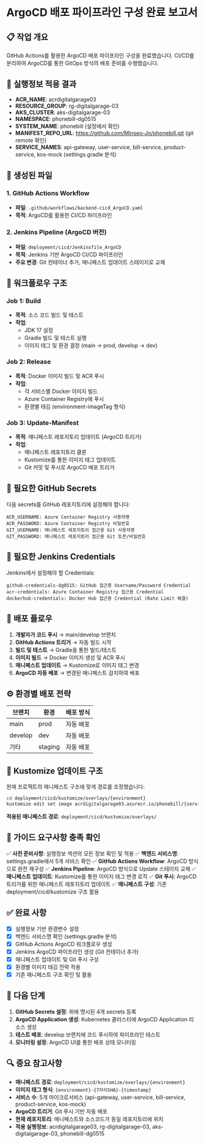# ArgoCD 배포 파이프라인 구성 완료 보고서

## 📋 작업 개요
GitHub Actions를 활용한 ArgoCD 배포 파이프라인 구성을 완료했습니다. CI/CD를 분리하여 ArgoCD를 통한 GitOps 방식의 배포 준비를 수행했습니다.

## 🔧 실행정보 적용 결과
- **ACR_NAME**: acrdigitalgarage03
- **RESOURCE_GROUP**: rg-digitalgarage-03
- **AKS_CLUSTER**: aks-digitalgarage-03
- **NAMESPACE**: phonebill-dg0515
- **SYSTEM_NAME**: phonebill (설정에서 확인)
- **MANIFEST_REPO_URL**: https://github.com/Minseo-Jo/phonebill.git (git remote 확인)
- **SERVICE_NAMES**: api-gateway, user-service, bill-service, product-service, kos-mock (settings.gradle 분석)

## 📁 생성된 파일

### 1. GitHub Actions Workflow
- **파일**: `.github/workflows/backend-cicd_ArgoCD.yaml`
- **목적**: ArgoCD를 활용한 CI/CD 파이프라인

### 2. Jenkins Pipeline (ArgoCD 버전)
- **파일**: `deployment/cicd/Jenkinsfile_ArgoCD`
- **목적**: Jenkins 기반 ArgoCD CI/CD 파이프라인
- **주요 변경**: Git 컨테이너 추가, 매니페스트 업데이트 스테이지로 교체

## 🔄 워크플로우 구조

### Job 1: Build
- **목적**: 소스 코드 빌드 및 테스트
- **작업**:
  - JDK 17 설정
  - Gradle 빌드 및 테스트 실행
  - 이미지 태그 및 환경 결정 (main → prod, develop → dev)

### Job 2: Release
- **목적**: Docker 이미지 빌드 및 ACR 푸시
- **작업**:
  - 각 서비스별 Docker 이미지 빌드
  - Azure Container Registry에 푸시
  - 환경별 태깅 (environment-imageTag 형식)

### Job 3: Update-Manifest
- **목적**: 매니페스트 레포지토리 업데이트 (ArgoCD 트리거)
- **작업**:
  - 매니페스트 레포지토리 클론
  - Kustomize를 통한 이미지 태그 업데이트
  - Git 커밋 및 푸시로 ArgoCD 배포 트리거

## 🔑 필요한 GitHub Secrets

다음 secrets를 GitHub 레포지토리에 설정해야 합니다:

```
ACR_USERNAME: Azure Container Registry 사용자명
ACR_PASSWORD: Azure Container Registry 비밀번호
GIT_USERNAME: 매니페스트 레포지토리 접근용 Git 사용자명
GIT_PASSWORD: 매니페스트 레포지토리 접근용 Git 토큰/비밀번호
```

## 🔧 필요한 Jenkins Credentials

Jenkins에서 설정해야 할 Credentials:

```
github-credentials-dg0515: GitHub 접근용 Username/Password Credential
acr-credentials: Azure Container Registry 접근용 Credential
dockerhub-credentials: Docker Hub 접근용 Credential (Rate Limit 해결)
```

## 🚀 배포 플로우

1. **개발자가 코드 푸시** → main/develop 브랜치
2. **GitHub Actions 트리거** → 자동 빌드 시작
3. **빌드 및 테스트** → Gradle을 통한 빌드/테스트
4. **이미지 빌드** → Docker 이미지 생성 및 ACR 푸시
5. **매니페스트 업데이트** → Kustomize로 이미지 태그 변경
6. **ArgoCD 자동 배포** → 변경된 매니페스트 감지하여 배포

## ⚙️ 환경별 배포 전략

| 브랜치 | 환경 | 배포 방식 |
|--------|------|-----------|
| main | prod | 자동 배포 |
| develop | dev | 자동 배포 |
| 기타 | staging | 자동 배포 |

## 🔧 Kustomize 업데이트 구조

현재 프로젝트의 매니페스트 구조에 맞게 경로를 조정했습니다:

```bash
cd deployment/cicd/kustomize/overlays/{environment}
kustomize edit set image acrdigitalgarage03.azurecr.io/phonebill/{service}:{environment}-{imageTag}
```

**적용된 매니페스트 경로**: `deployment/cicd/kustomize/overlays/`

## 🔧 가이드 요구사항 충족 확인

✅ **사전 준비사항**: 실행정보 섹션의 모든 정보 확인 및 적용
✅ **백엔드 서비스명**: settings.gradle에서 5개 서비스 확인
✅ **GitHub Actions Workflow**: ArgoCD 방식으로 완전 재구성
✅ **Jenkins Pipeline**: ArgoCD 방식으로 Update 스테이지 교체
✅ **매니페스트 업데이트**: Kustomize를 통한 이미지 태그 변경 로직
✅ **Git 푸시**: ArgoCD 트리거를 위한 매니페스트 레포지토리 업데이트
✅ **매니페스트 구성**: 기존 deployment/cicd/kustomize 구조 활용

## ✅ 완료 사항

- [x] 실행정보 기반 환경변수 설정
- [x] 백엔드 서비스명 확인 (settings.gradle 분석)
- [x] GitHub Actions ArgoCD 워크플로우 생성
- [x] Jenkins ArgoCD 파이프라인 생성 (Git 컨테이너 추가)
- [x] 매니페스트 업데이트 및 Git 푸시 구성
- [x] 환경별 이미지 태깅 전략 적용
- [x] 기존 매니페스트 구조 확인 및 활용

## 🎯 다음 단계

1. **GitHub Secrets 설정**: 위에 명시된 4개 secrets 등록
2. **ArgoCD Application 생성**: Kubernetes 클러스터에 ArgoCD Application 리소스 생성
3. **테스트 배포**: develop 브랜치에 코드 푸시하여 파이프라인 테스트
4. **모니터링 설정**: ArgoCD UI를 통한 배포 상태 모니터링

## 🔍 중요 참고사항

- **매니페스트 경로**: `deployment/cicd/kustomize/overlays/{environment}`
- **이미지 태그 형식**: `{environment}-{7자리SHA}-{timestamp}`
- **서비스 수**: 5개 마이크로서비스 (api-gateway, user-service, bill-service, product-service, kos-mock)
- **ArgoCD 트리거**: Git 푸시 기반 자동 배포
- **현재 레포지토리**: 매니페스트와 소스코드가 동일 레포지토리에 위치
- **적용 실행정보**: acrdigitalgarage03, rg-digitalgarage-03, aks-digitalgarage-03, phonebill-dg0515